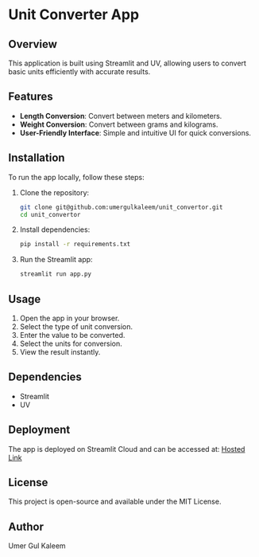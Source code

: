 # Unit Converter App

## Overview
This application is built using Streamlit and UV, allowing users to convert basic units efficiently with accurate results.

## Features
- **Length Conversion**: Convert between meters and kilometers.
- **Weight Conversion**: Convert between grams and kilograms.
- **User-Friendly Interface**: Simple and intuitive UI for quick conversions.

## Installation
To run the app locally, follow these steps:

1. Clone the repository:
   ```bash
   git clone git@github.com:umergulkaleem/unit_convertor.git
   cd unit_convertor
   ```

2. Install dependencies:
   ```bash
   pip install -r requirements.txt
   ```

3. Run the Streamlit app:
   ```bash
   streamlit run app.py
   ```

## Usage
1. Open the app in your browser.
2. Select the type of unit conversion.
3. Enter the value to be converted.
4. Select the units for conversion.
5. View the result instantly.

## Dependencies
- Streamlit
- UV

## Deployment
The app is deployed on Streamlit Cloud and can be accessed at: [Hosted Link](https://umergulkaleem-unit-convertor.streamlit.app/)

## License
This project is open-source and available under the MIT License.

## Author
Umer Gul Kaleem

